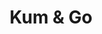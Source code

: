 ---
title: "Kum & Go"
url: /colorado-springs/kum-und-go-north-carefree-circle/
shop: Lebensmittel
---